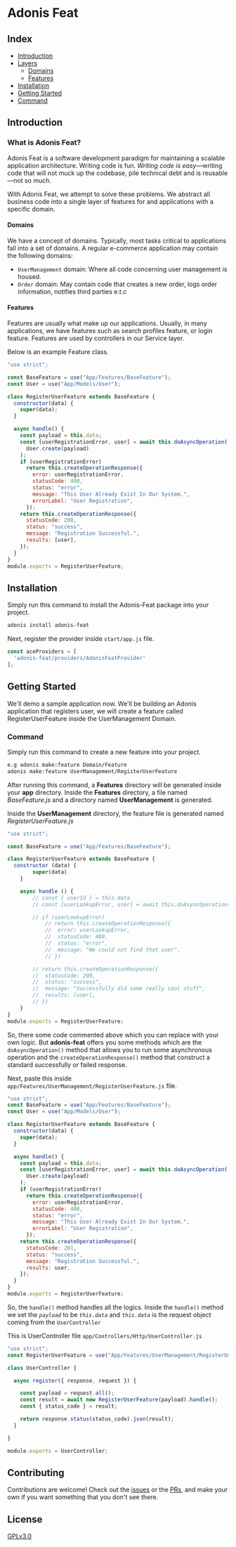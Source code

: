 # Adonis Feat

## Index

- [Introduction](#introduction)
- [Layers](#layers)
  - [Domains](#domains)
  - [Features](#features)
- [Installation](#installation)
- [Getting Started](#getting-started)
- [Command](#command)

## Introduction


### What is Adonis Feat?

Adonis Feat is a software development paradigm for maintaining a scalable application architecture. Writing code is fun. _Writing code is easy_&mdash;writing code that will not muck up the codebase, pile technical debt and is reusable&mdash;not so much.

With Adonis Feat, we attempt to solve these problems. We abstract all business code into a single layer of features for and applications with a specific domain.

#### Domains

We have a concept of domains. Typically, most tasks critical to applications fall into a set of domains. A regular e-commerce application may contain the following domains:

- `UserManagement` domain: Where all code concerning user management is housed.
- `Order` domain: May contain code that creates a new order, logs order information, notifies third parties e.t.c



#### Features

Features are usually what make up our applications. Usually, in many applications, we have features such as search profiles feature, or login feature. Features are used by controllers in our Service layer.

Below is an example Feature class.

```js
"use strict";

const BaseFeature = use("App/Features/BaseFeature");
const User = use("App/Models/User");

class RegisterUserFeature extends BaseFeature {
  constructor(data) {
    super(data);
  }

  async handle() {
    const payload = this.data;
    const [userRegistrationError, user] = await this.doAsyncOperation(
      User.create(payload)
    );
    if (userRegistrationError)
      return this.createOperationResponse({
        error: userRegistrationError,
        statusCode: 400,
        status: "error",
        message: "This User Already Exist In Our System.",
        errorLabel: "User Registration",
      });
    return this.createOperationResponse({
      statusCode: 200,
      status: "success",
      message: "Registration Successful.",
      results: [user],
    });
  }
}
module.exports = RegisterUserFeature;
```

## Installation

Simply run this command to install the Adonis-Feat package into your project.

```bash
adonis install adonis-feat
```

Next, register the provider inside ```start/app.js``` file. 


```javascript
const aceProviders = [
  'adonis-feat/providers/AdonisFeatProvider'
];
```

## Getting Started

We'll demo a sample application now. We'll be building an Adonis  application that registers user, we will create a feature called RegisterUserFeature inside the UserManagement Domain.

### Command

Simply run this command to create a new feature into your project.

```bash
e.g adonis make:feature Domain/Feature
adonis make:feature UserManagement/RegisterUserFeature
```

After running this command, a **Features** directory will be generated inside your **app** directory. Inside the **Features** directory, a file named *BaseFeature.js* and a directory named **UserManagement** is generated.

Inside the **UserManagement** directory, the feature file is generated named *RegisterUserFeature.js* 

```js
"use strict";

const BaseFeature = use("App/Features/BaseFeature");

class RegisterUserFeature extends BaseFeature {
  constructor (data) {
        super(data)
    }

    async handle () {
        // const { userId } = this.data
        // const [userLookupError, user] = await this.doAsyncOperation(User.find(userId))

        // if (userLookupError)
            // return this.createOperationResponse({
            //  error: userLookupError,
            //  statusCode: 400,
            //  status: "error",
            //  message: "We could not find that user",
            // })

        // return this.createOperationResponse({
        //  statusCode: 200,
        //  status: "success",
        //  message: "Successfully did some really cool stuff",
        //  results: [user],
        // })
    }
}
module.exports = RegisterUserFeature;
```

So, there some code commented above which you can replace with your own logic. But **adonis-feat** offers you some methods which are the ``doAsyncOperation()`` method that allows you to run some asynchronous operation and the ``createOperationResponse()`` method that construct a standard successfully or failed response.


Next, paste this inside ``app/Features/UserManagement/RegisterUserFeature.js`` file. 



```js
"use strict";
const BaseFeature = use("App/Features/BaseFeature");
const User = use("App/Models/User");

class RegisterUserFeature extends BaseFeature {
  constructor(data) {
    super(data);
  }

  async handle() {
    const payload = this.data;
    const [userRegistrationError, user] = await this.doAsyncOperation(
      User.create(payload)
    );
    if (userRegistrationError)
      return this.createOperationResponse({
        error: userRegistrationError,
        statusCode: 400,
        status: "error",
        message: "This User Already Exist In Our System.",
        errorLabel: "User Registration",
      });
    return this.createOperationResponse({
      statusCode: 201,
      status: "success",
      message: "Registration Successful.",
      results: user,
    });
  }
}
module.exports = RegisterUserFeature;

```

So, the `handle()` method handles all the logics. Inside the `handle()` method we set the *`payload`* to be *`this.data`* and *`this.data`* is the request object coming from the `UserController`


This is UserController file `app/Controllers/Http/UserController.js`

```js
"use strict";
const RegisterUserFeature = use("App/Features/UserManagement/RegisterUserFeature");

class UserController {

  async register({ response, request }) {

    const payload = request.all();
    const result = await new RegisterUserFeature(payload).handle();
    const { status_code } = result;

    return response.status(status_code).json(result);
  }

}

module.exports = UserController;
```

## Contributing

Contributions are welcome! Check out the [issues](https://github.com/ogbiyoyosky/adonis-feat/issues) or the [PRs](https://github.com/ogbiyoyosky/adonis-feat/pull-requests), and make your own if you want something that you don't see there.

## License

[GPLv3.0](https://github.com/ogbiyoyosky/adonis-feat)
